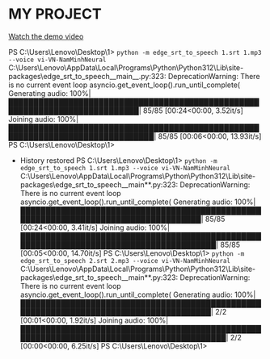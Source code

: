 # MY PROJECT

[Watch the demo video](https://www.youtube.com/watch?v=9vk8rlSpw6M)

PS C:\Users\Lenovo\Desktop\1> `python -m edge_srt_to_speech 1.srt 1.mp3 --voice vi-VN-NamMinhNeural`
C:\Users\Lenovo\AppData\Local\Programs\Python\Python312\Lib\site-packages\edge_srt_to_speech\_\_main\_\_.py:323: DeprecationWarning: There is no current event loop
asyncio.get_event_loop().run_until_complete(
Generating audio: 100%|████████████████████████████████████████████████████████████████████████████| 85/85 [00:24<00:00, 3.52it/s]
Joining audio: 100%|███████████████████████████████████████████████████████████████████████████████| 85/85 [00:06<00:00, 13.93it/s]
PS C:\Users\Lenovo\Desktop\1>

- History restored
  PS C:\Users\Lenovo\Desktop\1> `python -m edge_srt_to_speech 1.srt 1.mp3 --voice vi-VN-NamMinhNeural`
  C:\Users\Lenovo\AppData\Local\Programs\Python\Python312\Lib\site-packages\edge_srt_to_speech\_\_main**.py:323: DeprecationWarning: There is no current event loop
  asyncio.get_event_loop().run_until_complete(
  Generating audio: 100%|████████████████████████████████████████████████████████████████████████████████████| 85/85 [00:24<00:00, 3.41it/s]
  Joining audio: 100%|███████████████████████████████████████████████████████████████████████████████████████| 85/85 [00:05<00:00, 14.70it/s]
  PS C:\Users\Lenovo\Desktop\1> `python -m edge_srt_to_speech 2.srt 2.mp3 --voice vi-VN-NamMinhNeural`
  C:\Users\Lenovo\AppData\Local\Programs\Python\Python312\Lib\site-packages\edge_srt_to_speech\_\_main**.py:323: DeprecationWarning: There is no current event loop
  asyncio.get_event_loop().run_until_complete(
  Generating audio: 100%|██████████████████████████████████████████████████████████████████████████████████████| 2/2 [00:01<00:00, 1.92it/s]
  Joining audio: 100%|█████████████████████████████████████████████████████████████████████████████████████████| 2/2 [00:00<00:00, 6.25it/s]
  PS C:\Users\Lenovo\Desktop\1>
